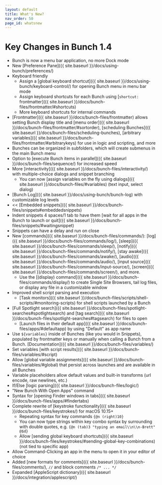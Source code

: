```yaml
---
layout: default
title: What's New?
nav_order: 50
page_id: whatsnew
---
```

# Key Changes in Bunch 1.4

- Bunch is now a menu bar application, no more Dock mode
- New [Preference Pane]({{ site.baseurl }}/docs/using-bunch/preferences/)
- Keyboard friendly
    - Assign a [global keyboard shortcut]({{ site.baseurl }}/docs/using-bunch/keyboard-control/) for opening Bunch menu in menu bar mode
    - Assign keyboard shortcuts for each Bunch using [`shortcut:` frontmatter]({{ site.baseurl }}/docs/bunch-files/frontmatter/#shortcuts)
    - More keyboard shortcuts for internal commands
- [Frontmatter]({{ site.baseurl }}/docs/bunch-files/frontmatter) allows setting Bunch display title and [menu order]({{ site.baseurl }}/docs/bunch-files/frontmatter/#sortorder), [scheduling Bunches]({{ site.baseurl }}/docs/bunch-files/scheduling-bunches), [arbitrary variables]({{ site.baseurl }}/docs/bunch-files/frontmatter/#arbitrarykeys) for use in logic and scripting, and more
- Bunches can be organized in subfolders, which will create submenus in the main Bunch menu
- Option to [execute Bunch items in parallel]({{ site.baseurl }}/docs/bunch-files/sequence/) for increased speed
- More [interactivity]({{ site.baseurl }}/docs/bunch-files/interactivity/) with multiple-choice dialogs and snippet branching
    - You can now [assign variables on the fly using dialogs]({{ site.baseurl }}/docs/bunch-files/#variables) (text input, select dialog)
- [Bunch Log]({{ site.baseurl }}/docs/using-bunch/bunch-log) with customizable log levels
- << [Embedded snippets]({{ site.baseurl }}/docs/bunch-files/snippets#embeddedsnippets)
- Indent snippets 4 spaces/1 tab to have them [wait for all apps in the Bunch to launch or quit]({{ site.baseurl }}/docs/bunch-files/snippets/#waitingsnippet)
- Snippets can have a delay and run on close
- New [commands]({{ site.baseurl }}/docs/bunch-files/commands/): [log]({{ site.baseurl }}/docs/bunch-files/commands/log/), [sleep]({{ site.baseurl }}/docs/bunch-files/commands/sleep/), [notify]({{ site.baseurl }}/docs/bunch-files/commands/notify/), [stay awake]({{ site.baseurl }}/docs/bunch-files/commands/awake/), [audio]({{ site.baseurl }}/docs/bunch-files/commands/audio/), [input source]({{ site.baseurl }}/docs/bunch-files/commands/input-source/), [screen]({{ site.baseurl }}/docs/bunch-files/commands/screen/), and more.
	- Use the [(display) command]({{ site.baseurl }}/docs/bunch-files/commands/display/) to create Single Site Browsers, tail log files, or display any file in a customizable window
- Improved shell script parsing and execution
    - [Task monitors]({{ site.baseurl }}/docs/bunch-files/scripts/shell-scripts/#monitoring-scripts) for shell scripts launched by a Bunch
- [Full Spotlight search]({{ site.baseurl }}/docs/bunch-files/spotlight-searches#spotlightsearch) and [tag search]({{ site.baseurl }}/docs/bunch-files/spotlight-searches#tagsearch) for files to open
    - [Launch files in their default app]({{ site.baseurl }}/docs/bunch-files/apps/#defaultapp) by using "Default" as app name
- Use `${variables}` inside of Bunches (like you would in Snippets), populated by frontmatter keys or manually when calling a Bunch from a Bunch. [Documentation]({{ site.baseurl }}/docs/bunch-files/variables/)
- Set variables [with script results]({{ site.baseurl }}/docs/bunch-files/variables/#script)
- Allow [global variable assignments]({{ site.baseurl }}/docs/bunch-files/variables/#global) that persist across launches and are available in all Bunches
- Variable placeholders allow default values and built-in transforms (url encode, raw newlines, etc.)
- If/Else [logic parsing]({{ site.baseurl }}/docs/bunch-files/logic/)
- "New Bunch With Open Apps" command
- Syntax for [opening Finder windows in tabs]({{ site.baseurl }}/docs/bunch-files/apps/#findertabs)
- Complete rewrite of [keystroke functionality]({{ site.baseurl }}/docs/bunch-files/keystrokes/) for macOS 10.15+
    - Repeating syntax for key commands `{@n (right)10}`
	- You can now type strings within key combo syntax by surrounding with double quotes, e.g. `{@n (tab)3 "typing an email\\n\\n-Brett" @$d}`
	- Allow [sending global keyboard shortcuts]({{ site.baseurl }}/docs/bunch-files/keystrokes/#sending-global-key-combinations) (not tied to specific app)
- Allow Command-Clicking an app in the menu to open it in your editor of choice
- Added [new formats for comments]({{ site.baseurl }}/docs/bunch-files/comments/), `//` and block comments `/* ... */`
- Expanded [AppleScript dictionary]({{ site.baseurl }}/docs/integration/applescript/)

